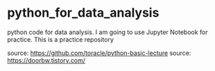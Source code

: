 # python_for_data_analysis
python code for data analysis. I am going to use Jupyter Notebook for practice.
This is a practice repository

source: https://github.com/toracle/python-basic-lecture
source: https://doorbw.tistory.com/
